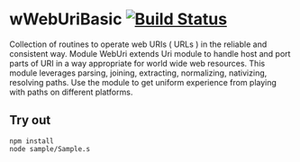 
# wWebUriBasic [![Build Status](https://travis-ci.org/Wandalen/wWebUriBasic.svg?branch=master)](https://travis-ci.org/Wandalen/wWebUriBasic)

Collection of routines to operate web URIs ( URLs ) in the reliable and consistent way. Module WebUri extends Uri module to handle host and port parts of URI in a way appropriate for world wide web resources. This module leverages parsing, joining, extracting, normalizing, nativizing, resolving paths. Use the module to get uniform experience from playing with paths on different platforms.

## Try out
```
npm install
node sample/Sample.s
```





























































